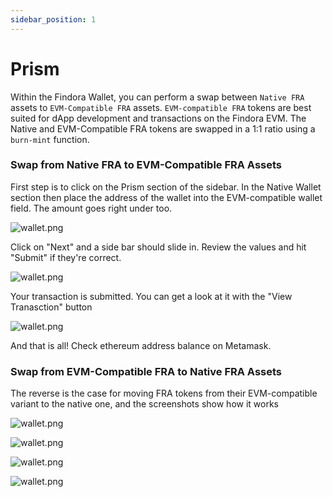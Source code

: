 ```yaml
---
sidebar_position: 1
---
```


# Prism

Within the Findora Wallet, you can perform a swap between `Native FRA` assets to `EVM-Compatible FRA` assets. `EVM-compatible FRA` tokens are best suited for dApp development and transactions on the Findora EVM. The Native and EVM-Compatible FRA tokens are swapped in a 1:1 ratio using a `burn-mint` function.

### Swap from Native FRA to EVM-Compatible FRA Assets

First step is to click on the Prism section of the sidebar. In the Native Wallet section then place the address of the wallet into the EVM-compatible wallet field. The amount goes right under too.

![wallet.png](/img/wallet/wallet33.png)

Click on "Next" and a side bar should slide in. Review the values and hit "Submit" if they're correct.

![wallet.png](/img/wallet/wallet34.png)

Your transaction is submitted. You can get a look at it with the "View Tranasction" button

![wallet.png](/img/wallet/wallet35.png)

And that is all! Check ethereum address balance on Metamask.

### Swap from EVM-Compatible FRA to Native FRA Assets

The reverse is the case for moving FRA tokens from their EVM-compatible variant to the native one, and the screenshots show how it works

![wallet.png](/img/wallet/wallet36.png)

![wallet.png](/img/wallet/wallet37.png)

![wallet.png](/img/wallet/wallet38.png)

![wallet.png](/img/wallet/wallet39.png)
